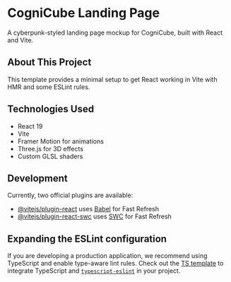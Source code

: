 # CogniCube Landing Page

A cyberpunk-styled landing page mockup for CogniCube, built with React and Vite.

## About This Project

This template provides a minimal setup to get React working in Vite with HMR and some ESLint rules.

## Technologies Used

- React 19
- Vite
- Framer Motion for animations
- Three.js for 3D effects
- Custom GLSL shaders

## Development

Currently, two official plugins are available:

- [@vitejs/plugin-react](https://github.com/vitejs/vite-plugin-react/blob/main/packages/plugin-react/README.md) uses [Babel](https://babeljs.io/) for Fast Refresh
- [@vitejs/plugin-react-swc](https://github.com/vitejs/vite-plugin-react-swc) uses [SWC](https://swc.rs/) for Fast Refresh

## Expanding the ESLint configuration

If you are developing a production application, we recommend using TypeScript and enable type-aware lint rules. Check out the [TS template](https://github.com/vitejs/vite/tree/main/packages/create-vite/template-react-ts) to integrate TypeScript and [`typescript-eslint`](https://typescript-eslint.io) in your project.
